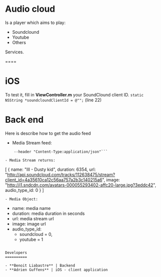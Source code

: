 Audio cloud
===========


Is a player which aims to play:
- Soundclound
- Youtube
- Others

Services.

====

iOS
====


To test it, fill in **ViewController.m** your SoundClound client ID.
`static NSString *soundcloundClientId = @"";` (line 22)


Back end
========

Here is describe how to get the audio feed

- Media Stream feed:
```curl -X GET http://audio-cloud.herokuapp.com/media_streams.json 
	--header "Content-Type:application/json"```

- Media Stream returns:
```
[
 {
	name: "III - Dusty kid",
	duration: 6354,
	url: "http://api.soundcloud.com/tracks/112638475/stream?client_id=4a35610ca12c56aa757a2b3c140215a6",
	image: "http://i1.sndcdn.com/avatars-000055293402-affc20-large.jpg?3eddc42",
	audio_type_id: 0
 }
]
```
- Media Object:
```
  + name: media name
  + duration: media duration in seconds
  + url: media stream url
  + image: image url
  + audio_type_id:
     * soundcloud = 0,
     * youtube = 1
```

Developers
==========

- **Benoit Liabastre** | Backend
- **Adrien Guffens** | iOS - client application
